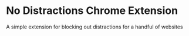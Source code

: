 # No Distractions Chrome Extension
A simple extension for blocking out distractions for a handful of websites